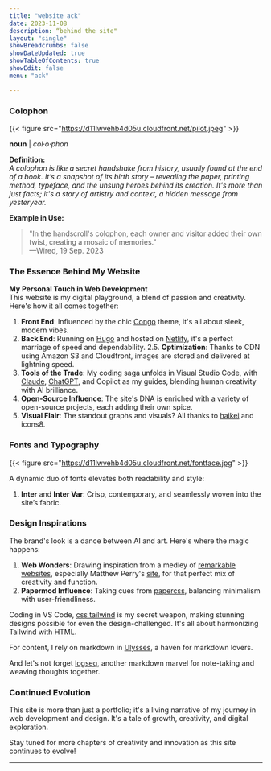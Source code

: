 ```yaml
---
title: "website ack"
date: 2023-11-08
description: “behind the site"
layout: "single"
showBreadcrumbs: false
showDateUpdated: true
showTableOfContents: true
showEdit: false
menu: "ack"

---
```


### Colophon
{{< figure src="https://d11lwvehb4d05u.cloudfront.net/pilot.jpeg" >}}

**noun** | *col·​o·​phon*

**Definition:**  
_A colophon is like a secret handshake from history, usually found at the end of a book. It’s a snapshot of its birth story – revealing the paper, printing method, typeface, and the unsung heroes behind its creation. It's more than just facts; it's a story of artistry and context, a hidden message from yesteryear._

**Example in Use:**  
> "In the handscroll's colophon, each owner and visitor added their own twist, creating a mosaic of memories."  
—Wired, 19 Sep. 2023

### The Essence Behind My Website

**My Personal Touch in Web Development**  
This website is my digital playground, a blend of passion and creativity. Here's how it all comes together:

1. **Front End**: Influenced by the chic [Congo]() theme, it's all about sleek, modern vibes.
2. **Back End**: Running on [Hugo]() and hosted on [Netlify](), it's a perfect marriage of speed and dependability.
2.5. **Optimization**: Thanks to CDN using Amazon S3 and Cloudfront, images are stored and delivered at lightning speed.
3. **Tools of the Trade**: My coding saga unfolds in Visual Studio Code, with [Claude](), [ChatGPT](), and Copilot as my guides, blending human creativity with AI brilliance.
4. **Open-Source Influence**: The site's DNA is enriched with a variety of open-source projects, each adding their own spice.
5. **Visual Flair**: The standout graphs and visuals? All thanks to [haikei]() and icons8.

### Fonts and Typography

{{< figure src="https://d11lwvehb4d05u.cloudfront.net/fontface.jpg" >}}


A dynamic duo of fonts elevates both readability and style:

1. **Inter** and **Inter Var**: Crisp, contemporary, and seamlessly woven into the site’s fabric.

### Design Inspirations

The brand's look is a dance between AI and art. Here's where the magic happens:

1. **Web Wonders**: Drawing inspiration from a medley of [remarkable websites](), especially Matthew Perry's [site](), for that perfect mix of creativity and function.
2. **Papermod Influence**: Taking cues from [papercss](), balancing minimalism with user-friendliness.

Coding in VS Code, [css tailwind]() is my secret weapon, making stunning designs possible for even the design-challenged. It's all about harmonizing Tailwind with HTML.

For content, I rely on markdown in [Ulysses](), a haven for markdown lovers.

And let's not forget [logseq](), another markdown marvel for note-taking and weaving thoughts together.

### Continued Evolution

This site is more than just a portfolio; it's a living narrative of my journey in web development and design. It's a tale of growth, creativity, and digital exploration.

Stay tuned for more chapters of creativity and innovation as this site continues to evolve!

---


